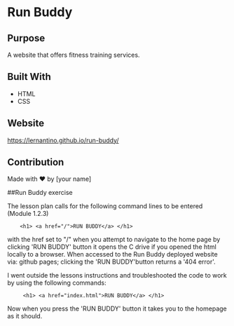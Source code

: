 # Run Buddy

## Purpose
A website that offers fitness training services.

## Built With
* HTML
* CSS

## Website
https://lernantino.github.io/run-buddy/

## Contribution
Made with ❤️ by [your name]


##Run Buddy exercise

The lesson plan calls for the following command lines to be entered (Module 1.2.3)
  
        <h1> <a href="/">RUN BUDDY</a> </h1>

  with the href set to "/" when you attempt to navigate to the home page by clicking 'RUN BUDDY' button it opens the C drive if 
  you opened the html locally to a browser. When accessed to the Run Buddy deployed website via: github pages; clicking
  the 'RUN BUDDY'button returns a '404 error'.
  
  I went outside the lessons instructions and troubleshooted the code to work by using the following commands:
  
         <h1> <a href="index.html">RUN BUDDY</a> </h1>
         
  Now when you press the 'RUN BUDDY' button it takes you to the homepage as it should. 
